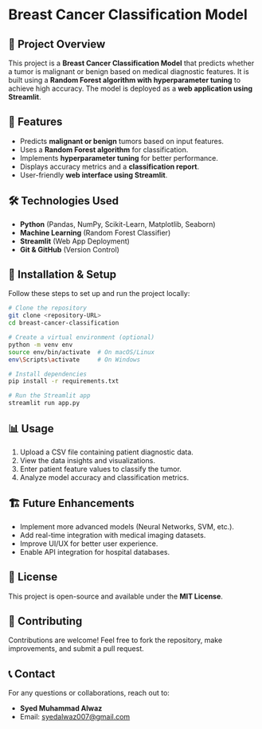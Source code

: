 # Breast Cancer Classification Model

## 📌 Project Overview
This project is a **Breast Cancer Classification Model** that predicts whether a tumor is malignant or benign based on medical diagnostic features. It is built using a **Random Forest algorithm with hyperparameter tuning** to achieve high accuracy. The model is deployed as a **web application using Streamlit**.

## 🚀 Features
- Predicts **malignant or benign** tumors based on input features.
- Uses a **Random Forest algorithm** for classification.
- Implements **hyperparameter tuning** for better performance.
- Displays accuracy metrics and a **classification report**.
- User-friendly **web interface using Streamlit**.

## 🛠️ Technologies Used
- **Python** (Pandas, NumPy, Scikit-Learn, Matplotlib, Seaborn)
- **Machine Learning** (Random Forest Classifier)
- **Streamlit** (Web App Deployment)
- **Git & GitHub** (Version Control)

## 📂 Installation & Setup
Follow these steps to set up and run the project locally:

```sh
# Clone the repository
git clone <repository-URL>
cd breast-cancer-classification

# Create a virtual environment (optional)
python -m venv env
source env/bin/activate  # On macOS/Linux
env\Scripts\activate     # On Windows

# Install dependencies
pip install -r requirements.txt

# Run the Streamlit app
streamlit run app.py
```

## 📊 Usage
1. Upload a CSV file containing patient diagnostic data.
2. View the data insights and visualizations.
3. Enter patient feature values to classify the tumor.
4. Analyze model accuracy and classification metrics.

## 🏗️ Future Enhancements
- Implement more advanced models (Neural Networks, SVM, etc.).
- Add real-time integration with medical imaging datasets.
- Improve UI/UX for better user experience.
- Enable API integration for hospital databases.

## 📜 License
This project is open-source and available under the **MIT License**.

## 🤝 Contributing
Contributions are welcome! Feel free to fork the repository, make improvements, and submit a pull request.

## 📞 Contact
For any questions or collaborations, reach out to:
- **Syed Muhammad Alwaz**  
- Email: syedalwaz007@gmail.com

